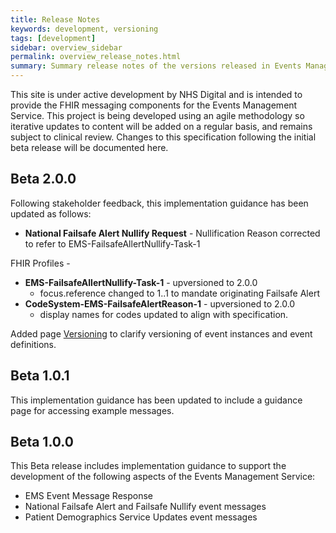 ```yaml
---
title: Release Notes
keywords: development, versioning
tags: [development]
sidebar: overview_sidebar
permalink: overview_release_notes.html
summary: Summary release notes of the versions released in Events Management Service Implementation Guide
---
```


This site is under active development by NHS Digital and is intended to provide the FHIR messaging components for the Events Management Service. This project is being developed using an agile methodology so iterative updates to content will be added on a regular basis, and remains subject to clinical review. Changes to this specification following the initial beta release will be documented here.

## Beta 2.0.0 ##
Following stakeholder feedback, this implementation guidance has been updated as follows:
 - **National Failsafe Alert Nullify Request** - Nullification Reason corrected to refer to EMS-FailsafeAllertNullify-Task-1

FHIR Profiles - 

- **EMS-FailsafeAllertNullify-Task-1** - upversioned to 2.0.0
	- focus.reference changed to 1..1 to mandate originating Failsafe Alert
- **CodeSystem-EMS-FailsafeAlertReason-1** - upversioned to 2.0.0
	- display names for codes updated to align with specification.

Added page [Versioning](explore_event_versioning.html) to clarify versioning of event instances and event definitions.

## Beta 1.0.1 ##
This implementation guidance has been updated to include a guidance page for accessing example messages.
 
## Beta 1.0.0 ##
This Beta release includes implementation guidance to support the development of the following aspects of the Events Management Service:

- EMS Event Message Response
- National Failsafe Alert and Failsafe Nullify event messages
- Patient Demographics Service Updates event messages
